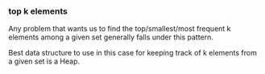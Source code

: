 ### top k elements

Any problem that wants us to find the top/smallest/most frequent k elements among a given set generally falls under this pattern.

Best data structure to use in this case for keeping track of k elements from a given set is a Heap.
